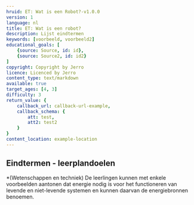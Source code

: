 ```yaml
---
hruid: ET: Wat is een Robot?-v1.0.0
version: 1
language: nl
title: ET: Wat is een robot?
description: Lijst eindtermen
keywords: [voorbeeld, voorbeeld2]
educational_goals: [
    {source: Source, id: id}, 
    {source: Source2, id: id2}
]
copyright: Copyright by Jerro
licence: Licenced by Jerro
content_type: text/markdown
available: true
target_ages: [4, 3]
difficulty: 3
return_value: {
    callback_url: callback-url-example,
    callback_schema: {
        att: test,
        att2: test2
    }
}
content_location: example-location
---
```


## Eindtermen - leerplandoelen

*(Wetenschappen en techniek) De leerlingen kunnen met enkele voorbeelden aantonen dat energie nodig is voor het functioneren van levende en niet-levende systemen en kunnen daarvan de energiebronnen benoemen.

